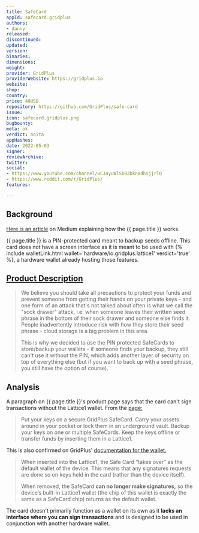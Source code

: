 ```yaml
---
title: SafeCard
appId: safecard.gridplus
authors:
- danny
released: 
discontinued: 
updated: 
version: 
binaries: 
dimensions: 
weight: 
provider: GridPlus
providerWebsite: https://gridplus.io
website: 
shop: 
country: 
price: 40USD
repository: https://github.com/GridPlus/safe-card
issue: 
icon: safecard.gridplus.png
bugbounty: 
meta: ok
verdict: noita
appHashes: 
date: 2022-05-03
signer: 
reviewArchive: 
twitter: 
social:
- https://www.youtube.com/channel/UCJ4yuWlSb0ZbknadhsjjrlQ
- https://www.reddit.com/r/GridPlus/
features: 

---
```


## Background

[Here is an article](https://blog.gridplus.io/understanding-the-safecard-18fdd8722c7d) on Medium explaining how the {{ page.title }} works.

{{ page.title }} is a PIN-protected card meant to backup seeds offline. This card does not have a screen interface as it is meant to be used with {% include walletLink.html wallet='hardware/io.gridplus.lattice1' verdict='true' %}, a hardware wallet already hosting those features.

## [Product Description](https://docs.gridplus.io/introduction/introduction-to-safecards)

>  We believe you should take all precautions to protect your funds and prevent someone from getting their hands on your private keys - and one form of an attack that's not talked about often is what we call the "sock drawer" attack, i.e. when someone leaves their written seed phrase in the bottom of their sock drawer and someone else finds it. People inadvertently introduce risk with how they store their seed phrase - cloud storage is a big problem in this area.
>
> This is why we decided to use the PIN protected SafeCards to store/backup your wallets - if someone finds your backup, they still can't use it without the PIN, which adds another layer of security on top of everything else (but if you want to back up with a seed phrase, you still have the option of course).

## Analysis

A paragraph on {{ page.title }}'s product page says that the card can't sign transactions without the Lattice1 wallet. From the [page:](https://gridplus.io/products/safe-cards)

> Put your keys on a secure GridPlus SafeCard. Carry your assets around in your pocket or lock them in an underground vault. Backup your keys on one or multiple SafeCards. Keep the keys offline or transfer funds by inserting them in a Lattice1.

This is also confirmed on GridPlus' [documentation for the wallet.](https://docs.gridplus.io/introduction/introduction-to-safecards)

> When inserted into the Lattice1, the Safe Card “takes over” as the default wallet of the device. This means that any signatures requests are done so on keys held in the card (rather than the device itself). 
>
> When removed, the SafeCard **can no longer make signatures,** so the device’s built-in Lattice1 wallet (the chip of this wallet is exactly the same as a SafeCard chip) returns as the default wallet.

The card doesn't primarily function as a wallet on its own as it **lacks an interface where you can sign transactions** and is designed to be used in conjunction with another hardware wallet.


